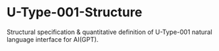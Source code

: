 # U-Type-001-Structure
Structural specification &amp; quantitative definition of U-Type-001 natural language interface for AI(GPT).
